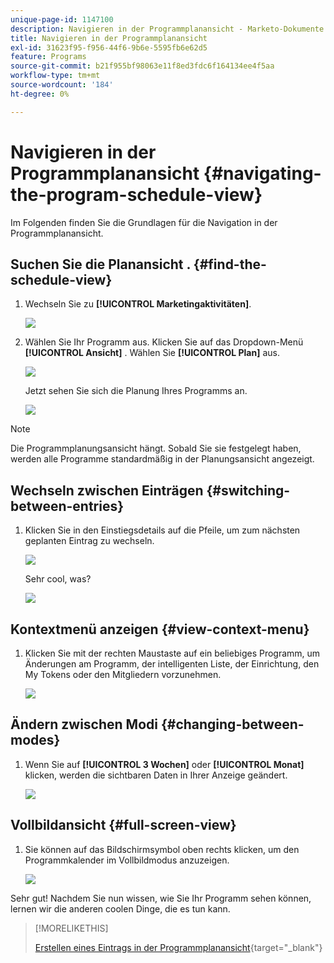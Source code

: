```yaml
---
unique-page-id: 1147100
description: Navigieren in der Programmplanansicht - Marketo-Dokumente - Produktdokumentation
title: Navigieren in der Programmplanansicht
exl-id: 31623f95-f956-44f6-9b6e-5595fb6e62d5
feature: Programs
source-git-commit: b21f955bf98063e11f8ed3fdc6f164134ee4f5aa
workflow-type: tm+mt
source-wordcount: '184'
ht-degree: 0%

---
```


# Navigieren in der Programmplanansicht {#navigating-the-program-schedule-view}

Im Folgenden finden Sie die Grundlagen für die Navigation in der Programmplanansicht.

## Suchen Sie die Planansicht . {#find-the-schedule-view}

1. Wechseln Sie zu **[!UICONTROL Marketingaktivitäten]**.

   ![](assets/login-marketing-activities.png)

1. Wählen Sie Ihr Programm aus. Klicken Sie auf das Dropdown-Menü **[!UICONTROL Ansicht]** . Wählen Sie **[!UICONTROL Plan]** aus.

   ![](assets/image2014-9-17-11-3a38-3a3.png)

   Jetzt sehen Sie sich die Planung Ihres Programms an.

   ![](assets/image2014-9-17-11-3a38-3a14.png)

>[!NOTE]
>
>Die Programmplanungsansicht hängt. Sobald Sie sie festgelegt haben, werden alle Programme standardmäßig in der Planungsansicht angezeigt.

## Wechseln zwischen Einträgen {#switching-between-entries}

1. Klicken Sie in den Einstiegsdetails auf die Pfeile, um zum nächsten geplanten Eintrag zu wechseln.

   ![](assets/image2014-9-17-11-3a38-3a54.png)

   Sehr cool, was?

   ![](assets/image2014-9-17-11-3a39-3a10.png)

## Kontextmenü anzeigen {#view-context-menu}

1. Klicken Sie mit der rechten Maustaste auf ein beliebiges Programm, um Änderungen am Programm, der intelligenten Liste, der Einrichtung, den My Tokens oder den Mitgliedern vorzunehmen.

   ![](assets/image2014-9-17-11-3a39-3a59.png)

## Ändern zwischen Modi {#changing-between-modes}

1. Wenn Sie auf **[!UICONTROL 3 Wochen]** oder **[!UICONTROL Monat]** klicken, werden die sichtbaren Daten in Ihrer Anzeige geändert.

   ![](assets/image2014-9-17-11-3a40-3a19.png)

## Vollbildansicht {#full-screen-view}

1. Sie können auf das Bildschirmsymbol oben rechts klicken, um den Programmkalender im Vollbildmodus anzuzeigen.

   ![](assets/image2014-9-17-11-3a40-3a45.png)

Sehr gut! Nachdem Sie nun wissen, wie Sie Ihr Programm sehen können, lernen wir die anderen coolen Dinge, die es tun kann.

>[!MORELIKETHIS]
>
>[Erstellen eines Eintrags in der Programmplanansicht](/help/marketo/product-docs/core-marketo-concepts/programs/program-schedule-view/creating-an-entry-in-the-program-schedule-view.md){target="_blank"}
